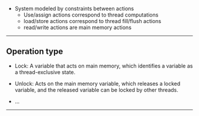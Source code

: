 - System modeled by constraints between actions
    - Use/assign actions correspond to thread computations
    - load/store actions correspond to thread fill/flush actions
    - read/write actions are main memory actions

---

## Operation type

* Lock: A variable that acts on main memory, which identifies a variable as a thread-exclusive state.
* Unlock: Acts on the main memory variable, which releases a locked variable, and the released variable can be locked by other threads.

* ...

---
